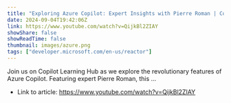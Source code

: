 ```yaml
---
title: "Exploring Azure Copilot: Expert Insights with Pierre Roman | Copilot Learning Hub"
date: 2024-09-04T19:42:06Z
link: https://www.youtube.com/watch?v=QijkBl2ZIAY
showShare: false
showReadTime: false
thumbnail: images/azure.png
tags: ["developer.microsoft.com/en-us/reactor"]
---
```

Join us on Copilot Learning Hub as we explore the revolutionary features of Azure Copilot. Featuring expert Pierre Roman, this ...

- Link to article: https://www.youtube.com/watch?v=QijkBl2ZIAY